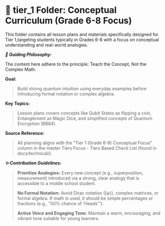 # **📘 tier_1 Folder: Conceptual Curriculum (Grade 6-8 Focus)**

This folder contains all lesson plans and materials specifically designed for Tier 1,targeting students typically in Grades 6-8 with a focus on conceptual understanding and real-world analogies.

***🎯 Guiding Philosophy:***

The content here adhere to the principle: Teach the Concept, Not the Complex Math.

**Goal:**
>Build strong quantum intuition using everyday examples before introducing formal notation or complex algebra.

**Key Topics:**
>Lesson plans covers concepts like Qubit States as flipping a coin, Entanglement as Magic Dice, and simplified concepts of Quantum Encryption (BB84).

**Source Reference:**
>All planning aligns with the "Tier 1 (Grade 6-8) Conceptual Focus" column in the master Tiers Focus - Tiers Based Check List (found in docs/technical/).

***✨ Contribution Guidelines:***
>**Prioritize Analogies:**
>Every new concept (e.g., superposition, measurement) introduced via a strong, clear analogy that is accessible to a middle school student.
>
>**No Formal Notation:**
> Avoid Dirac notation ($|\psi\rangle$), complex matrices, or formal algebra. If math is used, it should be simple percentages or fractions (e.g., "50% chance of 'Heads'").
>
>**Active Voice and Engaging Tone:** Maintain a warm, encouraging, and vibrant tone suitable for young learners.
